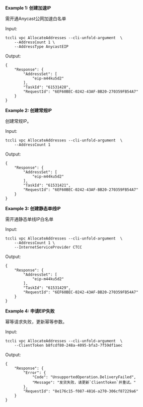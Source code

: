 **Example 1: 创建加速IP**

需开通Anycast公网加速白名单

Input: 

```
tccli vpc AllocateAddresses --cli-unfold-argument  \
    --AddressCount 1 \
    --AddressType AnycastEIP
```

Output: 
```
{
    "Response": {
        "AddressSet": [
            "eip-m44ku5d2"
        ],
        "TaskId": "61531428",
        "RequestId": "6EF60BEC-0242-43AF-BB20-270359FB54A7"
    }
}
```

**Example 2: 创建常规IP**

创建常规IP。

Input: 

```
tccli vpc AllocateAddresses --cli-unfold-argument  \
    --AddressCount 1
```

Output: 
```
{
    "Response": {
        "AddressSet": [
            "eip-m44ku5d2"
        ],
        "TaskId": "61531421",
        "RequestId": "6EF60BEC-0242-43AF-BB20-270359FB54A7"
    }
}
```

**Example 3: 创建静态单线IP**

需开通静态单线IP白名单

Input: 

```
tccli vpc AllocateAddresses --cli-unfold-argument  \
    --AddressCount 1 \
    --InternetServiceProvider CTCC
```

Output: 
```
{
    "Response": {
        "AddressSet": [
            "eip-m44ku5d2"
        ],
        "TaskId": "61531429",
        "RequestId": "6EF60BEC-0242-43AF-BB20-270359FB54A7"
    }
}
```

**Example 4: 申请EIP失败**

幂等请求失败，更新幂等参数。

Input: 

```
tccli vpc AllocateAddresses --cli-unfold-argument  \
    --ClientToken b8fcdf80-248a-4095-bfa3-7f59df1aec
```

Output: 
```
{
    "Response": {
        "Error": {
            "Code": "UnsupportedOperation.DeliveryFailed",
            "Message": "发货失败，请更新`ClientToken`并重试。"
        },
        "RequestId": "8e176c15-f087-4816-a270-306cf87229a6"
    }
}
```

